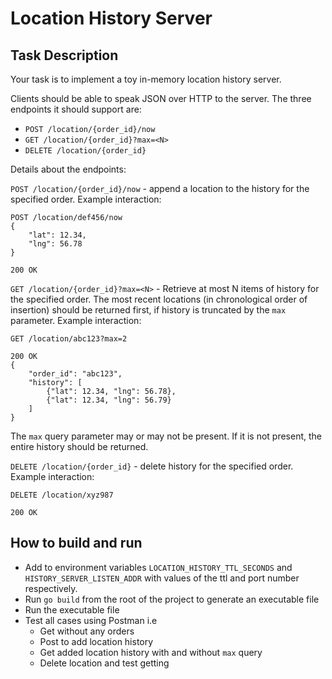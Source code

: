 Location History Server
=======================

## Task Description

Your task is to implement a toy in-memory location history server.

Clients should be able to speak JSON over HTTP to the server. The three endpoints it should support are:
* `POST /location/{order_id}/now`
* `GET /location/{order_id}?max=<N>`
* `DELETE /location/{order_id}`

Details about the endpoints:

`POST /location/{order_id}/now` - append a location to the history for the specified order.
Example interaction:
```
POST /location/def456/now
{
	"lat": 12.34,
	"lng": 56.78
}

200 OK
```
`GET /location/{order_id}?max=<N>` - Retrieve at most N items of history for the specified order. The most recent locations (in chronological order of insertion) should be returned first, if history is truncated by the `max` parameter.
Example interaction:
```
GET /location/abc123?max=2

200 OK
{
	"order_id": "abc123",
	"history": [
		{"lat": 12.34, "lng": 56.78},
		{"lat": 12.34, "lng": 56.79}
	]
}
```
The `max` query parameter may or may not be present. If it is not present, the entire history should be returned.

`DELETE /location/{order_id}` - delete history for the specified order. Example interaction:
```
DELETE /location/xyz987

200 OK
```

## How to build and run
- Add to environment variables `LOCATION_HISTORY_TTL_SECONDS` and `HISTORY_SERVER_LISTEN_ADDR` with values of the ttl and port number respectively.
- Run `go build` from the root of the project to generate an executable file
- Run the executable file 
- Test all cases using Postman i.e
    - Get without any orders
    - Post to add location history
    - Get added location history with and without `max` query
    - Delete location and test getting